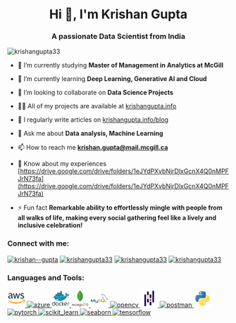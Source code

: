 <h1 align="center">Hi 👋, I'm Krishan Gupta</h1>
<h3 align="center">A passionate Data Scientist from India</h3>

<p align="left"> <img src="https://komarev.com/ghpvc/?username=krishangupta33&label=Profile%20views&color=0e75b6&style=flat" alt="krishangupta33" /> </p>

- 🔭 I’m currently studying **Master of Management in Analytics at McGill**

- 🌱 I’m currently learning **Deep Learning, Generative AI and Cloud**

- 👯 I’m looking to collaborate on **Data Science Projects**

- 👨‍💻 All of my projects are available at [krishangupta.info](krishangupta.info)

- 📝 I regularly write articles on [krishangupta.info/blog](krishangupta.info/blog)

- 💬 Ask me about **Data analysis, Machine Learning**

- 📫 How to reach me **krishan.gupta@mail.mcgill.ca**

- 📄 Know about my experiences [https://drive.google.com/drive/folders/1eJYdPXvbNjrDlxGcnX4Q0nMPFJrN73fa](https://drive.google.com/drive/folders/1eJYdPXvbNjrDlxGcnX4Q0nMPFJrN73fa)

- ⚡ Fun fact **Remarkable ability to effortlessly mingle with people from all walks of life, making every social gathering feel like a lively and inclusive celebration!**

<h3 align="left">Connect with me:</h3>
<p align="left">
<a href="https://linkedin.com/in/krishan--gupta" target="blank"><img align="center" src="https://raw.githubusercontent.com/rahuldkjain/github-profile-readme-generator/master/src/images/icons/Social/linked-in-alt.svg" alt="krishan--gupta" height="30" width="40" /></a>
<a href="https://kaggle.com/krishangupta33" target="blank"><img align="center" src="https://raw.githubusercontent.com/rahuldkjain/github-profile-readme-generator/master/src/images/icons/Social/kaggle.svg" alt="krishangupta33" height="30" width="40" /></a>
<a href="https://www.hackerrank.com/krishangupta33" target="blank"><img align="center" src="https://raw.githubusercontent.com/rahuldkjain/github-profile-readme-generator/master/src/images/icons/Social/hackerrank.svg" alt="krishangupta33" height="30" width="40" /></a>
<a href="https://www.leetcode.com/krishangupta33" target="blank"><img align="center" src="https://raw.githubusercontent.com/rahuldkjain/github-profile-readme-generator/master/src/images/icons/Social/leet-code.svg" alt="krishangupta33" height="30" width="40" /></a>
</p>

<h3 align="left">Languages and Tools:</h3>
<p align="left"> <a href="https://aws.amazon.com" target="_blank" rel="noreferrer"> <img src="https://raw.githubusercontent.com/devicons/devicon/master/icons/amazonwebservices/amazonwebservices-original-wordmark.svg" alt="aws" width="40" height="40"/> </a> <a href="https://azure.microsoft.com/en-in/" target="_blank" rel="noreferrer"> <img src="https://www.vectorlogo.zone/logos/microsoft_azure/microsoft_azure-icon.svg" alt="azure" width="40" height="40"/> </a> <a href="https://www.docker.com/" target="_blank" rel="noreferrer"> <img src="https://raw.githubusercontent.com/devicons/devicon/master/icons/docker/docker-original-wordmark.svg" alt="docker" width="40" height="40"/> </a> <a href="https://www.mongodb.com/" target="_blank" rel="noreferrer"> <img src="https://raw.githubusercontent.com/devicons/devicon/master/icons/mongodb/mongodb-original-wordmark.svg" alt="mongodb" width="40" height="40"/> </a> <a href="https://www.mysql.com/" target="_blank" rel="noreferrer"> <img src="https://raw.githubusercontent.com/devicons/devicon/master/icons/mysql/mysql-original-wordmark.svg" alt="mysql" width="40" height="40"/> </a> <a href="https://opencv.org/" target="_blank" rel="noreferrer"> <img src="https://www.vectorlogo.zone/logos/opencv/opencv-icon.svg" alt="opencv" width="40" height="40"/> </a> <a href="https://pandas.pydata.org/" target="_blank" rel="noreferrer"> <img src="https://raw.githubusercontent.com/devicons/devicon/2ae2a900d2f041da66e950e4d48052658d850630/icons/pandas/pandas-original.svg" alt="pandas" width="40" height="40"/> </a> <a href="https://postman.com" target="_blank" rel="noreferrer"> <img src="https://www.vectorlogo.zone/logos/getpostman/getpostman-icon.svg" alt="postman" width="40" height="40"/> </a> <a href="https://www.python.org" target="_blank" rel="noreferrer"> <img src="https://raw.githubusercontent.com/devicons/devicon/master/icons/python/python-original.svg" alt="python" width="40" height="40"/> </a> <a href="https://pytorch.org/" target="_blank" rel="noreferrer"> <img src="https://www.vectorlogo.zone/logos/pytorch/pytorch-icon.svg" alt="pytorch" width="40" height="40"/> </a> <a href="https://scikit-learn.org/" target="_blank" rel="noreferrer"> <img src="https://upload.wikimedia.org/wikipedia/commons/0/05/Scikit_learn_logo_small.svg" alt="scikit_learn" width="40" height="40"/> </a> <a href="https://seaborn.pydata.org/" target="_blank" rel="noreferrer"> <img src="https://seaborn.pydata.org/_images/logo-mark-lightbg.svg" alt="seaborn" width="40" height="40"/> </a> <a href="https://www.tensorflow.org" target="_blank" rel="noreferrer"> <img src="https://www.vectorlogo.zone/logos/tensorflow/tensorflow-icon.svg" alt="tensorflow" width="40" height="40"/> </a> </p>
